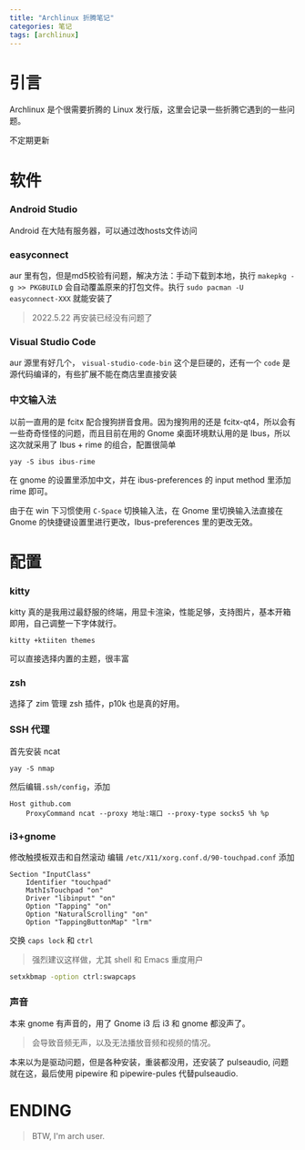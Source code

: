 ```yaml
---
title: "Archlinux 折腾笔记"
categories: 笔记
tags: [archlinux]
---
```


# 引言

Archlinux 是个很需要折腾的 Linux 发行版，这里会记录一些折腾它遇到的一些问题。

不定期更新

# 软件

### Android Studio

Android 在大陆有服务器，可以通过改hosts文件访问

### easyconnect

aur 里有包，但是md5校验有问题，解决方法：手动下载到本地，执行 `makepkg -g >> PKGBUILD` 会自动覆盖原来的打包文件。执行
`sudo pacman -U easyconnect-XXX` 就能安装了

> 2022.5.22 再安装已经没有问题了

### Visual Studio Code

aur 源里有好几个， `visual-studio-code-bin` 这个是巨硬的，还有一个 `code` 是源代码编译的，有些扩展不能在商店里直接安装

### 中文输入法

以前一直用的是 fcitx 配合搜狗拼音食用。因为搜狗用的还是 fcitx-qt4，所以会有一些奇奇怪怪的问题，而且目前在用的 Gnome 桌面环境默认用的是 Ibus，所以这次就采用了 Ibus + rime 的组合，配置很简单

```shell
yay -S ibus ibus-rime
```

在 gnome 的设置里添加中文，并在 ibus-preferences 的 input method 里添加 rime 即可。

由于在 win 下习惯使用 `C-Space` 切换输入法，在 Gnome 里切换输入法直接在 Gnome 的快捷键设置里进行更改，Ibus-preferences 里的更改无效。



# 配置

### kitty

kitty 真的是我用过最舒服的终端，用显卡渲染，性能足够，支持图片，基本开箱即用，自己调整一下字体就行。

```shell
kitty +ktiiten themes
```

可以直接选择内置的主题，很丰富

### zsh

选择了 zim 管理 zsh 插件，p10k 也是真的好用。

### SSH 代理

首先安装 ncat

```shell
yay -S nmap
```

然后编辑`.ssh/config`，添加

```shell
Host github.com
    ProxyCommand ncat --proxy 地址:端口 --proxy-type socks5 %h %p
```

### i3+gnome

修改触摸板双击和自然滚动
编辑 `/etc/X11/xorg.conf.d/90-touchpad.conf`
添加

```shell
Section "InputClass"
	Identifier "touchpad"
	MathIsTouchpad "on"
	Driver "libinput" "on"
	Option "Tapping" "on"
	Option "NaturalScrolling" "on"
	Option "TappingButtonMap" "lrm"
```

交换 `caps lock` 和 `ctrl`
> 强烈建议这样做，尤其 shell 和 Emacs 重度用户

```sh
setxkbmap -option ctrl:swapcaps
```

### 声音

本来 gnome 有声音的，用了 Gnome i3 后 i3 和 gnome 都没声了。

> 会导致音频无声，以及无法播放音频和视频的情况。

本来以为是驱动问题，但是各种安装，重装都没用，还安装了 pulseaudio, 问题就在这，最后使用 pipewire 和 pipewire-pules 代替pulseaudio.


# ENDING

> BTW, I'm arch user.